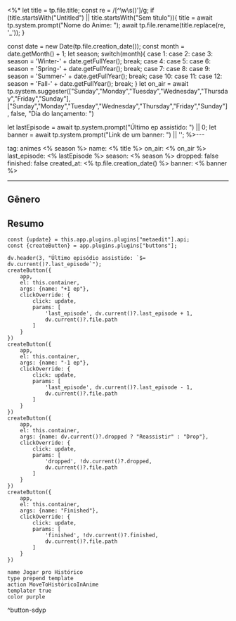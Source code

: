 <%*
let title = tp.file.title;
const re = /[^\w\s()']/g;
if (title.startsWith("Untitled") || title.startsWith("Sem título")){
	title = await tp.system.prompt("Nome do Anime: ");
	await tp.file.rename(title.replace(re, '_'));
}

const date = new Date(tp.file.creation_date());
const month = date.getMonth() + 1;
let season;
switch(month){
	case 1:
	case 2:
	case 3:
		season = 'Winter-' + date.getFullYear();
		break;
	case 4:
	case 5:
	case 6:
		season = 'Spring-' + date.getFullYear();
		break;
	case 7:
	case 8:
	case 9:
		season = 'Summer-' + date.getFullYear();
		break;
	case 10:
	case 11:
	case 12:
		season = 'Fall-' + date.getFullYear();
		break;
}
let on_air = await tp.system.suggester(["Sunday","Monday","Tuesday","Wednesday","Thursday","Friday","Sunday"], ["Sunday","Monday","Tuesday","Wednesday","Thursday","Friday","Sunday"], false, "Dia do lançamento: ")

let lastEpisode = await tp.system.prompt("Último ep assistido: ") || 0;
let banner = await tp.system.prompt("Link de um banner: ") || '';
%>---

tag: animes <% season %>
name: <% title %>
on_air: <% on_air %>
last_episode: <% lastEpisode %>
season: <% season %>
dropped: false
finished: false
created_at: <% tp.file.creation_date() %>
banner: <% banner %>

---
## Gênero

## Resumo

```dataviewjs
const {update} = this.app.plugins.plugins["metaedit"].api;
const {createButton} = app.plugins.plugins["buttons"];

dv.header(3, "Último episódio assistido: `$= dv.current()?.last_episode`");
createButton({
	app,
	el: this.container,
	args: {name: "+1 ep"},
	clickOverride: {
		click: update,
		params: [
			'last_episode', dv.current()?.last_episode + 1,
			dv.current()?.file.path
		]
	}
})
createButton({
	app,
	el: this.container,
	args: {name: "-1 ep"},
	clickOverride: {
		click: update,
		params: [
			'last_episode', dv.current()?.last_episode - 1,
			dv.current()?.file.path
		]
	}
})
createButton({
	app,
	el: this.container,
	args: {name: dv.current()?.dropped ? "Reassistir" : "Drop"},
	clickOverride: {
		click: update,
		params: [
			'dropped', !dv.current()?.dropped,
			dv.current()?.file.path
		]
	}
})
createButton({
	app,
	el: this.container,
	args: {name: "Finished"},
	clickOverride: {
		click: update,
		params: [
			'finished', !dv.current()?.finished,
			dv.current()?.file.path
		]
	}
})
```

```button
name Jogar pro Histórico
type prepend template
action MoveToHistóricoInAnime
templater true
color purple
```
^button-sdyp
